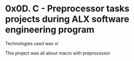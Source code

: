 # 0x0D. C - Preprocessor tasks projects during ALX software engineering program
Technologies used was vi

This project was all about macro with preprocessor
